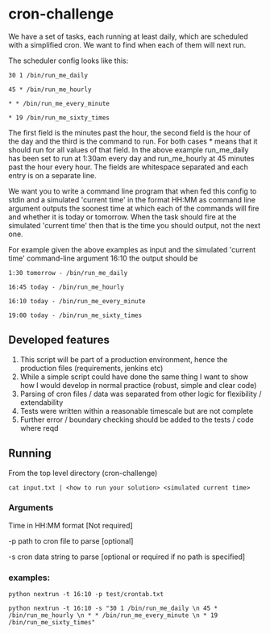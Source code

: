 # cron-challenge

We have a set of tasks, each running at least daily, which are scheduled with a simplified cron. We want to find when each of them will next run.

The scheduler config looks like this:

`30 1 /bin/run_me_daily`

`45 * /bin/run_me_hourly`

`* * /bin/run_me_every_minute`

`* 19 /bin/run_me_sixty_times`

The first field is the minutes past the hour, the second field is the hour of the day and the third is the command to run. For both cases * means that it should run for all values of that field. In the above example run_me_daily has been set to run at 1:30am every day and run_me_hourly at 45 minutes past the hour every hour. The fields are whitespace separated and each entry is on a separate line.

We want you to write a command line program that when fed this config to stdin and a simulated 'current time' in the format HH:MM as command line argument outputs the soonest time at which each of the commands will fire and whether it is today or tomorrow. When the task should fire at the simulated 'current time' then that is the time you should output, not the next one.

For example given the above examples as input and the simulated 'current time' command-line argument 16:10 the output should be

`1:30 tomorrow - /bin/run_me_daily`

`16:45 today - /bin/run_me_hourly`

`16:10 today - /bin/run_me_every_minute`

`19:00 today - /bin/run_me_sixty_times`

## Developed features

1. This script will be part of a production environment, hence the production files (requirements, jenkins etc)
2. While a simple script could have done the same thing I want to show how I would develop in normal practice (robust, simple and clear code)
3. Parsing of cron files / data was separated from other logic for flexibility / extendability
4. Tests were written within a reasonable timescale but are not complete
5. Further error / boundary checking should be added to the tests / code where reqd

## Running

From the top level directory (cron-challenge)
```
cat input.txt | <how to run your solution> <simulated current time>
```

### Arguments
Time in HH:MM format [Not required]

-p path to cron file to parse [optional]

-s cron data string to parse [optional or required if no path is specified]

### examples:
`python nextrun -t 16:10 -p test/crontab.txt`

`python nextrun -t 16:10 -s "30 1 /bin/run_me_daily \n 45 * /bin/run_me_hourly \n * * /bin/run_me_every_minute \n * 19 /bin/run_me_sixty_times"`
